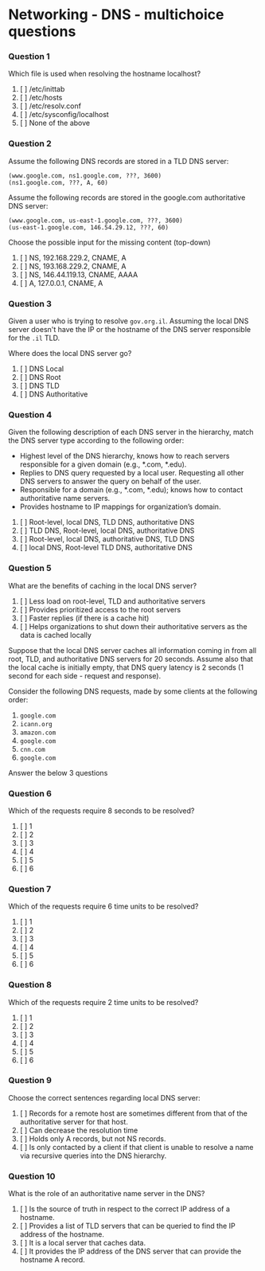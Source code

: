# Networking - DNS - multichoice questions

### Question 1

Which file is used when resolving the hostname localhost?

1. [ ] /etc/inittab
2. [ ] /etc/hosts
3. [ ] /etc/resolv.conf
4. [ ] /etc/sysconfig/localhost
5. [ ] None of the above

### Question 2

Assume the following DNS records are stored in a TLD DNS server:

```text
(www.google.com, ns1.google.com, ???, 3600)
(ns1.google.com, ???, A, 60)
```

Assume the following records are stored in the google.com authoritative DNS server:

```text
(www.google.com, us-east-1.google.com, ???, 3600)
(us-east-1.google.com, 146.54.29.12, ???, 60)
```

Choose the possible input for the missing content (top-down)

1. [ ] NS, 192.168.229.2, CNAME, A
2. [ ] NS, 193.168.229.2, CNAME, A
3. [ ] NS, 146.44.119.13, CNAME, AAAA
4. [ ] A, 127.0.0.1, CNAME, A

### Question 3

Given a user who is trying to resolve `gov.org.il`. Assuming the local DNS server doesn't have the IP or the hostname of the DNS server responsible for the `.il` TLD.

Where does the local DNS server go?

1. [ ] DNS Local
2. [ ] DNS Root
3. [ ] DNS TLD
4. [ ] DNS Authoritative

### Question 4

Given the following description of each DNS server in the hierarchy, match the DNS server type according to the following order:

- Highest level of the DNS hierarchy, knows how to reach servers responsible for a given domain (e.g., *.com, *.edu).
- Replies to DNS query requested by a local user. Requesting all other DNS servers to answer the query on behalf of the user.
- Responsible for a domain (e.g., *.com, *.edu); knows how to contact authoritative name servers.
- Provides hostname to IP mappings for organization’s domain.


1. [ ] Root-level, local DNS, TLD DNS, authoritative DNS
2. [ ] TLD DNS, Root-level, local DNS, authoritative DNS
3. [ ] Root-level, local DNS, authoritative DNS, TLD DNS
4. [ ] local DNS, Root-level TLD DNS, authoritative DNS

### Question 5

What are the benefits of caching in the local DNS server?

1. [ ] Less load on root-level, TLD and authoritative servers
2. [ ] Provides prioritized access to the root servers
3. [ ] Faster replies (if there is a cache hit)
4. [ ] Helps organizations to shut down their authoritative servers as the data is cached locally


Suppose that the local DNS server caches all information coming in from all root, TLD, and authoritative DNS servers for 20 seconds.  Assume also that the local cache is initially empty, that DNS query latency is 2 seconds (1 second for each side - request and response).

Consider the following DNS requests, made by some clients at the following order:

1. `google.com`
2. `icann.org`
3. `amazon.com`
4. `google.com`
5. `cnn.com`
6. `google.com`

Answer the below 3 questions

### Question 6

Which of the requests require 8 seconds to be resolved?

1. [ ] 1
2. [ ] 2
3. [ ] 3
4. [ ] 4
5. [ ] 5
6. [ ] 6

### Question 7

Which of the requests require 6 time units to be resolved?

1. [ ] 1
2. [ ] 2
3. [ ] 3
4. [ ] 4
5. [ ] 5
6. [ ] 6

### Question 8

Which of the requests require 2 time units to be resolved?

1. [ ] 1
2. [ ] 2
3. [ ] 3
4. [ ] 4
5. [ ] 5
6. [ ] 6

### Question 9

Choose the correct sentences regarding local DNS server:

1. [ ] Records for a remote host are sometimes different from that of the authoritative server for that host.
2. [ ] Can decrease the resolution time
3. [ ] Holds only A records, but not NS records.
4. [ ] Is only contacted by a client if that client is unable to resolve a name via recursive queries into the DNS hierarchy.

### Question 10

What is the role of an authoritative name server in the DNS?

1. [ ] Is the source of truth in respect to the correct IP address of a hostname.
2. [ ] Provides a list of TLD servers that can be queried to find the IP address of the hostname.
3. [ ] It is a local server that caches data.
4. [ ] It provides the IP address of the DNS server that can provide the hostname A record.


